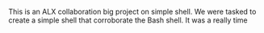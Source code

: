This is an ALX collaboration big project on simple shell. We were tasked to create a simple shell that corroborate the Bash shell.
It was a really time
